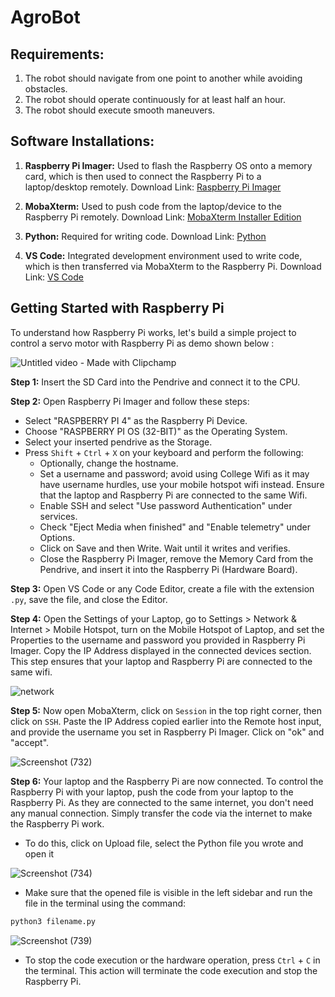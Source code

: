 # AgroBot

## Requirements:

1. The robot should navigate from one point to another while avoiding obstacles.
2. The robot should operate continuously for at least half an hour.
3. The robot should execute smooth maneuvers.

## Software Installations:

1. **Raspberry Pi Imager:** Used to flash the Raspberry OS onto a memory card, which is then used to connect the Raspberry Pi to a laptop/desktop remotely.
   Download Link: [Raspberry Pi Imager](https://www.raspberrypi.com/software/)
   
2. **MobaXterm:** Used to push code from the laptop/device to the Raspberry Pi remotely.
   Download Link: [MobaXterm Installer Edition](https://mobaxterm.mobatek.net/download-home-edition.html)
   
3. **Python:** Required for writing code.
   Download Link: [Python](https://www.python.org/downloads/)
   
4. **VS Code:** Integrated development environment used to write code, which is then transferred via MobaXterm to the Raspberry Pi.
   Download Link: [VS Code](https://code.visualstudio.com/download)

## Getting Started with Raspberry Pi

To understand how Raspberry Pi works, let's build a simple project to control a servo motor with Raspberry Pi as demo shown below :

![Untitled video - Made with Clipchamp](https://github.com/MdSadiqMd/AgroBot/assets/104257708/231edade-c5b3-481d-a082-e93b0f29bc51)

**Step 1:** Insert the SD Card into the Pendrive and connect it to the CPU.

   **Step 2:** Open Raspberry Pi Imager and follow these steps:
   - Select "RASPBERRY PI 4" as the Raspberry Pi Device.
   - Choose "RASPBERRY PI OS (32-BIT)" as the Operating System.
   - Select your inserted pendrive as the Storage.
   - Press `Shift` + `Ctrl` + `X` on your keyboard and perform the following:
     - Optionally, change the hostname.
     - Set a username and password; avoid using College Wifi as it may have username hurdles, use your mobile hotspot wifi instead. Ensure that the laptop and Raspberry Pi are connected to the same Wifi.
     - Enable SSH and select "Use password Authentication" under services.
     - Check "Eject Media when finished" and "Enable telemetry" under Options.
     - Click on Save and then Write. Wait until it writes and verifies.
     - Close the Raspberry Pi Imager, remove the Memory Card from the Pendrive, and insert it into the Raspberry Pi (Hardware Board).

   **Step 3:** Open VS Code or any Code Editor, create a file with the extension `.py`, save the file, and close the Editor.

   **Step 4:** Open the Settings of your Laptop, go to Settings > Network & Internet > Mobile Hotspot, turn on the Mobile Hotspot of Laptop, and set the Properties to the username and password you provided in Raspberry Pi Imager. Copy the IP Address displayed in the connected devices section. This step ensures that your laptop and Raspberry Pi are connected to the same wifi.

![network](https://github.com/MdSadiqMd/AgroBot/assets/104257708/3f4086c2-6cba-46c8-8d5c-ed6dd45c4ffe)

   **Step 5:** Now open MobaXterm, click on `Session` in the top right corner, then click on `SSH`. Paste the IP Address copied earlier into the Remote host input, and provide the username you set in Raspberry Pi Imager. Click on "ok" and "accept".

![Screenshot (732)](https://github.com/MdSadiqMd/AgroBot/assets/104257708/ac9960cf-d08a-409c-9fa6-c494212cb776)

   **Step 6:** Your laptop and the Raspberry Pi are now connected. To control the Raspberry Pi with your laptop, push the code from your laptop to the Raspberry Pi. As they are connected to the same internet, you don't need any manual connection. Simply transfer the code via the internet to make the Raspberry Pi work. 
   - To do this, click on Upload file, select the Python file you wrote and open it

![Screenshot (734)](https://github.com/MdSadiqMd/AgroBot/assets/104257708/b79b6fec-6951-40ec-b6c2-26a5cf9e2de1)

   - Make sure that the opened file is visible in the left sidebar and run the file in the terminal using the command:

```bash
python3 filename.py
````

![Screenshot (739)](https://github.com/MdSadiqMd/AgroBot/assets/104257708/a29854ea-9153-4534-b522-bdd167712f55)

   - To stop the code execution or the hardware operation, press `Ctrl` + `C` in the terminal. This action will terminate the code execution and stop the Raspberry Pi.

